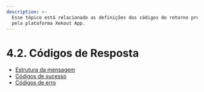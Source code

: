 ```yaml
---
description: >-
  Esse tópico está relacionado as definições dos códigos de retorno providos
  pela plataforma Xekout App.
---
```


# 4.2. Códigos de Resposta

* [Estrutura da mensagem](../estrutura-da-mensagem.md)
* [Códigos de sucesso](codigos-de-resposta/)
* [Códigos de erro](codigos-de-erro/)

